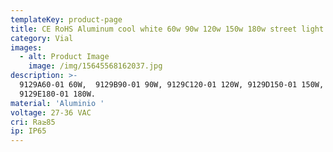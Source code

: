 ```yaml
---
templateKey: product-page
title: CE RoHS Aluminum cool white 60w 90w 120w 150w 180w street light led
category: Vial
images:
  - alt: Product Image
    image: /img/15645568162037.jpg
description: >-
  9129A60-01 60W,  9129B90-01 90W, 9129C120-01 120W, 9129D150-01 150W,
  9129E180-01 180W.
material: 'Aluminio '
voltage: 27-36 VAC
cri: Ra≥85
ip: IP65
---
```


